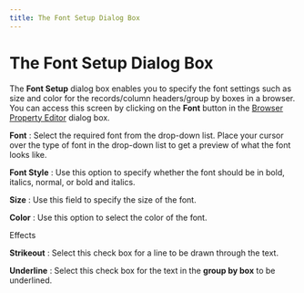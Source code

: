 ```yaml
---
title: The Font Setup Dialog Box
---
```


# The Font Setup Dialog Box


The **Font Setup** dialog box enables you to specify the font settings such as size and color for the records/column headers/group by boxes in a browser. You can access this screen by clicking on the **Font** button in the [Browser Property Editor]({{site.wwe_baseurl}}/everest-client/ui/browsers/options/property-editor/changing_the_browser_view.html) dialog box.


**Font**
: Select the required font from the drop-down list. Place your cursor over the type of font in the drop-down list to get a preview of what the font looks like.


**Font Style**
: Use this option to specify whether the font should be in bold, italics, normal, or bold and italics.


**Size**
: Use this field to specify the size of the font.


**Color**
: Use this option to select the color of the font.


Effects


**Strikeout**
: Select this check box for a line to be drawn through the text.


**Underline**
: Select this check box for the text in the **group by box** to be underlined.
